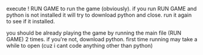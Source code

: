 execute ! RUN GAME to run the game (obviously).
if you run RUN GAME and python is not installed it will try to download python and close. run it again to see if it installed. 

you should be already playing the game by running the main file (RUN GAME) 2 times. if you're not, download python.
first time running may take a while to open (cuz i cant code anything other than python)

